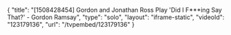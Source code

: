 {
    "title": "[1508428454] Gordon and Jonathan Ross Play 'Did I F***ing Say That?' - Gordon Ramsay",
    "type": "solo",
    "layout": "iframe-static",
    "videoId": "123179136",
    "url": "\/tvpembed\/123179136"
}